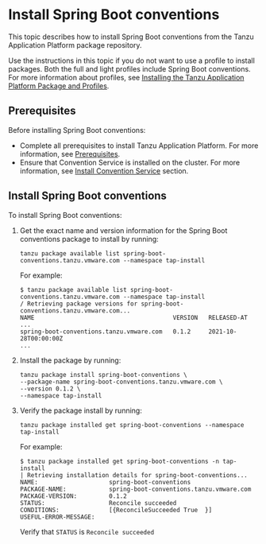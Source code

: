 # Install Spring Boot conventions

This topic describes how to install Spring Boot conventions from the Tanzu Application Platform
package repository.

Use the instructions in this topic if you do not want to use a profile to install packages.
Both the full and light profiles include Spring Boot conventions.
For more information about profiles, see
[Installing the Tanzu Application Platform Package and Profiles](../install.hbs.md).

## <a id='prereqs'></a>Prerequisites

Before installing Spring Boot conventions:

- Complete all prerequisites to install Tanzu Application Platform. For more information, see
  [Prerequisites](../prerequisites.hbs.md).
- Ensure that Convention Service is installed on the cluster. For more information, see
  [Install Convention Service](../convention-service/install-conv-service.hbs.md#prereqs) section.

## <a id='install-spring-boot-conv'></a> Install Spring Boot conventions

To install Spring Boot conventions:

1. Get the exact name and version information for the Spring Boot conventions package to install by
   running:

   ```console
   tanzu package available list spring-boot-conventions.tanzu.vmware.com --namespace tap-install
   ```

   For example:

   ```console
   $ tanzu package available list spring-boot-conventions.tanzu.vmware.com --namespace tap-install
   / Retrieving package versions for spring-boot-conventions.tanzu.vmware.com...
   NAME                                       VERSION   RELEASED-AT
   ...
   spring-boot-conventions.tanzu.vmware.com   0.1.2     2021-10-28T00:00:00Z
   ...
   ```

2. Install the package by running:

   ```console
   tanzu package install spring-boot-conventions \
   --package-name spring-boot-conventions.tanzu.vmware.com \
   --version 0.1.2 \
   --namespace tap-install
   ```

3. Verify the package install by running:

   ```console
   tanzu package installed get spring-boot-conventions --namespace tap-install
   ```

   For example:

   ```console
   $ tanzu package installed get spring-boot-conventions -n tap-install
   | Retrieving installation details for spring-boot-conventions...
   NAME:                    spring-boot-conventions
   PACKAGE-NAME:            spring-boot-conventions.tanzu.vmware.com
   PACKAGE-VERSION:         0.1.2
   STATUS:                  Reconcile succeeded
   CONDITIONS:              [{ReconcileSucceeded True  }]
   USEFUL-ERROR-MESSAGE:
   ```

   Verify that `STATUS` is `Reconcile succeeded`
